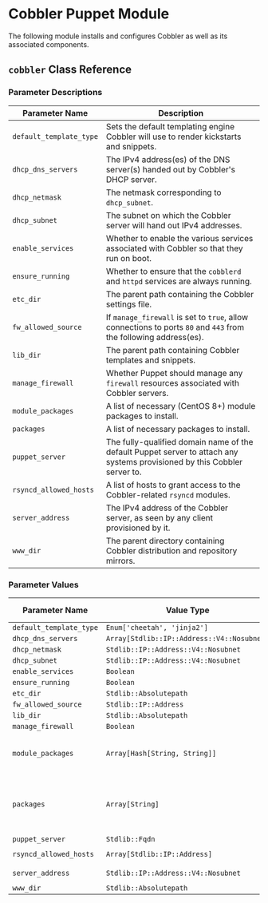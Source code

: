 # Cobbler Puppet Module

The following module installs and configures Cobbler as well as its associated
components.

## `cobbler` Class Reference

### Parameter Descriptions

| Parameter Name          | Description                                                                                                               |
|-------------------------|---------------------------------------------------------------------------------------------------------------------------|
| `default_template_type` | Sets the default templating engine Cobbler will use to render kickstarts and snippets.                                    |
| `dhcp_dns_servers`      | The IPv4 address(es) of the DNS server(s) handed out by Cobbler's DHCP server.                                            |
| `dhcp_netmask`          | The netmask corresponding to `dhcp_subnet`.                                                                               |
| `dhcp_subnet`           | The subnet on which the Cobbler server will hand out IPv4 addresses.                                                      |
| `enable_services`       | Whether to enable the various services associated with Cobbler so that they run on boot.                                  |
| `ensure_running`        | Whether to ensure that the `cobblerd` and `httpd` services are always running.                                            |
| `etc_dir`               | The parent path containing the Cobbler settings file.                                                                     |
| `fw_allowed_source`     | If `manage_firewall` is set to `true`, allow connections to ports `80` and `443` from the following address(es).          |
| `lib_dir`               | The parent path containing Cobbler templates and snippets.                                                                |
| `manage_firewall`       | Whether Puppet should manage any `firewall` resources associated with Cobbler servers.                                    |
| `module_packages`       | A list of necessary (CentOS 8+) module packages to install.                                                               |
| `packages`              | A list of necessary packages to install.                                                                                  |
| `puppet_server`         | The fully-qualified domain name of the default Puppet server to attach any systems provisioned by this Cobbler server to. |
| `rsyncd_allowed_hosts`  | A list of hosts to grant access to the Cobbler-related `rsyncd` modules.                                                  |
| `server_address`        | The IPv4 address of the Cobbler server, as seen by any client provisioned by it.                                          |
| `www_dir`               | The parent directory containing Cobbler distribution and repository mirrors.                                              |

### Parameter Values

| Parameter Name          | Value Type                                 | Default Value (Hiera)                                                                    |
|-------------------------|--------------------------------------------|------------------------------------------------------------------------------------------|
| `default_template_type` | `Enum['cheetah', 'jinja2']`                | `'cheetah'`                                                                              |
| `dhcp_dns_servers`      | `Array[Stdlib::IP::Address::V4::Nosubnet]` | `['8.8.8.8']`                                                                      |
| `dhcp_netmask`          | `Stdlib::IP::Address::V4::Nosubnet`        | `'%{facts.netmask}'`                                                                     |
| `dhcp_subnet`           | `Stdlib::IP::Address::V4::Nosubnet`        | `'%{facts.network}'`                                                                     |
| `enable_services`       | `Boolean`                                  | `true`                                                                                   |
| `ensure_running`        | `Boolean`                                  | `true`                                                                                   |
| `etc_dir`               | `Stdlib::Absolutepath`                     | `'/etc/cobbler'`                                                                         |
| `fw_allowed_source`     | `Stdlib::IP::Address`                      | `'10.0.0.0/8'`                                                                           |
| `lib_dir`               | `Stdlib::Absolutepath`                     | `'/var/lib/cobbler'`                                                                     |
| `manage_firewall`       | `Boolean`                                  | `true`                                                                                   |
| `module_packages`       | `Array[Hash[String, String]]`              | `[{'name': 'cobbler', 'profile': 'default', 'stream': '3'}]`                             |
| `packages`              | `Array[String]`                            | `['bind', 'debmirror', 'dhcp-server', 'pykickstart', 'syslinux', 'xinetd', 'yum-utils']` |
| `puppet_server`         | `Stdlib::Fqdn`                             | `'%{facts.fqdn}'`                                                                        |
| `rsyncd_allowed_hosts`  | `Array[Stdlib::IP::Address]`               | `['127.0.0.1', '%{facts.ipaddress}']`                                                    |
| `server_address`        | `Stdlib::IP::Address::V4::Nosubnet`        | `'%{facts.ipaddress}'`                                                                   |
| `www_dir`               | `Stdlib::Absolutepath`                     | `'/var/www/cobbler'`                                                                     |
